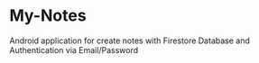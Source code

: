 # My-Notes
 Android application for create notes with Firestore Database and Authentication via Email/Password
